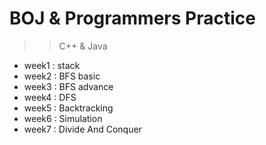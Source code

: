 # BOJ & Programmers Practice

>> C++ & Java

- week1 : stack
- week2 : BFS basic
- week3 : BFS advance
- week4 : DFS
- week5 : Backtracking
- week6 : Simulation
- week7 : Divide And Conquer
